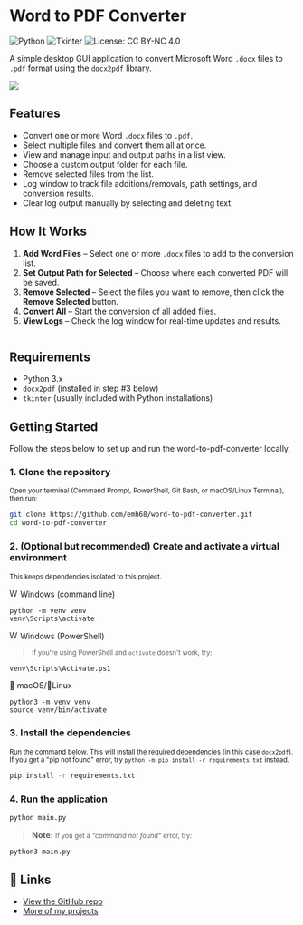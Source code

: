 # Word to PDF Converter
![Python](https://img.shields.io/badge/Python-3.13-blue.svg)
![Tkinter](https://img.shields.io/badge/GUI-Tkinter-lightgrey)
![License: CC BY-NC 4.0](https://img.shields.io/badge/License-CC%20BY--NC%204.0-lightgrey.svg)

A simple desktop GUI application to convert Microsoft Word `.docx` files to `.pdf` format using the `docx2pdf` library.  

![](./media/word-to-pdf-converter-demo.gif)

## Features

- Convert one or more Word `.docx` files to `.pdf`.
- Select multiple files and convert them all at once.
- View and manage input and output paths in a list view.
- Choose a custom output folder for each file.
- Remove selected files from the list.
- Log window to track file additions/removals, path settings, and conversion results.
- Clear log output manually by selecting and deleting text.

## How It Works

1. **Add Word Files** – Select one or more `.docx` files to add to the conversion list.
2. **Set Output Path for Selected** – Choose where each converted PDF will be saved.
3. **Remove Selected** – Select the files you want to remove, then click the **Remove Selected** button.
4. **Convert All** – Start the conversion of all added files. 
5. **View Logs** – Check the log window for real-time updates and results.

![]()

## Requirements

- Python 3.x
- `docx2pdf` (installed in step #3 below)
- `tkinter` (usually included with Python installations)


## Getting Started
Follow the steps below to set up and run the word-to-pdf-converter locally.  

### 1. Clone the repository
<small>Open your terminal (Command Prompt, PowerShell, Git Bash, or macOS/Linux Terminal), then run:</small>
```bash
git clone https://github.com/emh68/word-to-pdf-converter.git
cd word-to-pdf-converter
```

### 2. (Optional but recommended) Create and activate a virtual environment
<small>This keeps dependencies isolated to this project.</small>


<img src="https://upload.wikimedia.org/wikipedia/commons/8/87/Windows_logo_-_2021.svg" alt="Windows logo" width="15"/> Windows (command line)
```
python -m venv venv
venv\Scripts\activate
```
<img src="https://upload.wikimedia.org/wikipedia/commons/8/87/Windows_logo_-_2021.svg" alt="Windows logo" width="15"/> Windows (PowerShell)
> <small>If you're using PowerShell and `activate` doesn't work, try:</small>
```bash
venv\Scripts\Activate.ps1
```

🍎 macOS/🐧Linux
```
python3 -m venv venv
source venv/bin/activate
```

### 3. Install the dependencies
<small>Run the command below. This will install the required dependencies (in this case `docx2pdf`). If you get a "pip not found" error, try `python -m pip install -r requirements.txt` instead.</small>

```bash
pip install -r requirements.txt
```

### 4. Run the application
```bash
python main.py 
```
>**Note:** <small>If you get a *"command not found"* error, try:</small>
```bash
python3 main.py
```

## 🔗 Links

- [View the GitHub repo](https://github.com/emh68/word-to-pdf-converter)
- [More of my projects](https://github.com/emh68)